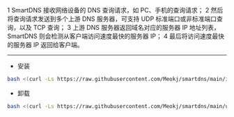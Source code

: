 1 SmartDNS 接收网络设备的 DNS 查询请求，如 PC、手机的查询请求；
2 然后将查询请求发送到多个上游 DNS 服务器，可支持 UDP 标准端口或非标准端口查询，以及 TCP 查询；
3 上游 DNS 服务器返回域名对应的服务器 IP 地址列表，SmartDNS 则会检测从客户端访问速度最快的服务器 IP；
4 最后将访问速度最快的服务器 IP 返回给客户端。

---

* 安装
```bash
bash <(curl -Ls https://raw.githubusercontent.com/Meokj/smartdns/main/install_smartdns.sh)
```

* 卸载
```bash
bash <(curl -Ls https://raw.githubusercontent.com/Meokj/smartdns/main/uninstall_smartdns.sh)
```
